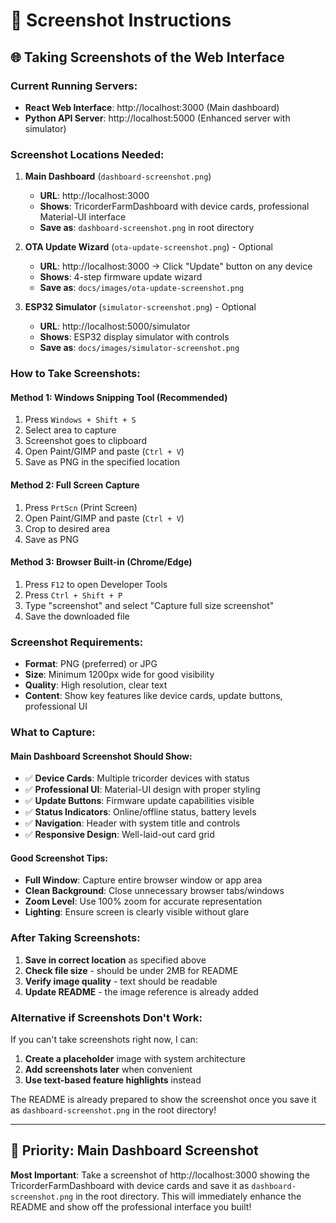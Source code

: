 # 📸 Screenshot Instructions

## 🌐 **Taking Screenshots of the Web Interface**

### **Current Running Servers:**
- **React Web Interface**: http://localhost:3000 (Main dashboard)
- **Python API Server**: http://localhost:5000 (Enhanced server with simulator)

### **Screenshot Locations Needed:**

1. **Main Dashboard** (`dashboard-screenshot.png`)
   - **URL**: http://localhost:3000
   - **Shows**: TricorderFarmDashboard with device cards, professional Material-UI interface
   - **Save as**: `dashboard-screenshot.png` in root directory

2. **OTA Update Wizard** (`ota-update-screenshot.png`) - Optional
   - **URL**: http://localhost:3000 → Click "Update" button on any device
   - **Shows**: 4-step firmware update wizard
   - **Save as**: `docs/images/ota-update-screenshot.png`

3. **ESP32 Simulator** (`simulator-screenshot.png`) - Optional
   - **URL**: http://localhost:5000/simulator 
   - **Shows**: ESP32 display simulator with controls
   - **Save as**: `docs/images/simulator-screenshot.png`

### **How to Take Screenshots:**

#### **Method 1: Windows Snipping Tool (Recommended)**
1. Press `Windows + Shift + S`
2. Select area to capture
3. Screenshot goes to clipboard
4. Open Paint/GIMP and paste (`Ctrl + V`)
5. Save as PNG in the specified location

#### **Method 2: Full Screen Capture**
1. Press `PrtScn` (Print Screen)
2. Open Paint/GIMP and paste (`Ctrl + V`)
3. Crop to desired area
4. Save as PNG

#### **Method 3: Browser Built-in (Chrome/Edge)**
1. Press `F12` to open Developer Tools
2. Press `Ctrl + Shift + P`
3. Type "screenshot" and select "Capture full size screenshot"
4. Save the downloaded file

### **Screenshot Requirements:**
- **Format**: PNG (preferred) or JPG
- **Size**: Minimum 1200px wide for good visibility
- **Quality**: High resolution, clear text
- **Content**: Show key features like device cards, update buttons, professional UI

### **What to Capture:**

#### **Main Dashboard Screenshot Should Show:**
- ✅ **Device Cards**: Multiple tricorder devices with status
- ✅ **Professional UI**: Material-UI design with proper styling
- ✅ **Update Buttons**: Firmware update capabilities visible
- ✅ **Status Indicators**: Online/offline status, battery levels
- ✅ **Navigation**: Header with system title and controls
- ✅ **Responsive Design**: Well-laid-out card grid

#### **Good Screenshot Tips:**
- **Full Window**: Capture entire browser window or app area
- **Clean Background**: Close unnecessary browser tabs/windows
- **Zoom Level**: Use 100% zoom for accurate representation
- **Lighting**: Ensure screen is clearly visible without glare

### **After Taking Screenshots:**

1. **Save in correct location** as specified above
2. **Check file size** - should be under 2MB for README
3. **Verify image quality** - text should be readable
4. **Update README** - the image reference is already added

### **Alternative if Screenshots Don't Work:**

If you can't take screenshots right now, I can:
1. **Create a placeholder** image with system architecture
2. **Add screenshots later** when convenient
3. **Use text-based feature highlights** instead

The README is already prepared to show the screenshot once you save it as `dashboard-screenshot.png` in the root directory!

---

## 🎯 **Priority: Main Dashboard Screenshot**

**Most Important**: Take a screenshot of http://localhost:3000 showing the TricorderFarmDashboard with device cards and save it as `dashboard-screenshot.png` in the root directory. This will immediately enhance the README and show off the professional interface you built!
